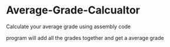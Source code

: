 # Average-Grade-Calcualtor
Calculate your average grade using assembly code

program will add all the grades together and get a average grade
